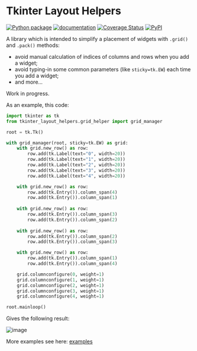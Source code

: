 # Tkinter Layout Helpers

[![Python package](https://github.com/insolor/tkinter-layout-helpers/actions/workflows/python-tests.yml/badge.svg)](https://github.com/insolor/tkinter-layout-helpers/actions/workflows/python-tests.yml)
[![documentation](https://img.shields.io/badge/docs-mkdocs-708FCC.svg?style=flat)](https://insolor.github.io/tkinter-layout-helpers/)
[![Coverage Status](https://coveralls.io/repos/github/insolor/tkinter-layout-helpers/badge.svg?branch=master)](https://coveralls.io/github/insolor/tkinter-layout-helpers?branch=master)
[![PyPI](https://img.shields.io/pypi/v/tkinter-layout-helpers)](https://pypi.org/project/tkinter-layout-helpers/)

A library which is intended to simplify a placement of widgets with `.grid()` and `.pack()` methods:

- avoid manual calculation of indices of columns and rows when you add a widget;
- avoid typing-in some common parameters (like `sticky=tk.EW`) each time you add a widget;
- and more...

Work in progress.

As an example, this code:

```python
import tkinter as tk
from tkinter_layout_helpers.grid_helper import grid_manager

root = tk.Tk()

with grid_manager(root, sticky=tk.EW) as grid:
    with grid.new_row() as row:
        row.add(tk.Label(text="0", width=20))
        row.add(tk.Label(text="1", width=20))
        row.add(tk.Label(text="2", width=20))
        row.add(tk.Label(text="3", width=20))
        row.add(tk.Label(text="4", width=20))

    with grid.new_row() as row:
        row.add(tk.Entry()).column_span(4)
        row.add(tk.Entry()).column_span(1)
    
    with grid.new_row() as row:
        row.add(tk.Entry()).column_span(3)
        row.add(tk.Entry()).column_span(2)
    
    with grid.new_row() as row:
        row.add(tk.Entry()).column_span(2)
        row.add(tk.Entry()).column_span(3)

    with grid.new_row() as row:
        row.add(tk.Entry()).column_span(1)
        row.add(tk.Entry()).column_span(4)

    grid.columnconfigure(0, weight=1)
    grid.columnconfigure(1, weight=1)
    grid.columnconfigure(2, weight=1)
    grid.columnconfigure(3, weight=1)
    grid.columnconfigure(4, weight=1)

root.mainloop()
```

Gives the following result:

![image](https://user-images.githubusercontent.com/2442833/153576406-f6a190eb-7f2a-4723-a32e-02af01d93f60.png)

More examples see here: [examples](https://github.com/insolor/tkinter_layout_helpers/tree/master/examples)
